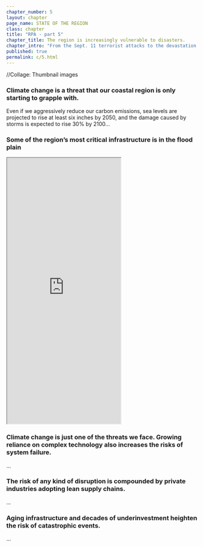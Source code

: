 ```yaml
---
chapter_number: 5
layout: chapter
page_name: STATE OF THE REGION
class: chapter
title: "RPA - part 5"
chapter_title: The region is increasingly vulnerable to disasters.
chapter_intro: "From the Sept. 11 terrorist attacks to the devastation of Hurricanes Sandy and Irene, catastrophic events have exposed the tri-state region’s vulnerability to disasters of all kinds. Lives are senselessly lost. Daily life is disrupted. And the economic toll registers in the billions of dollars. Less devastating events, including severe storms and heat waves, the 2003 blackout in the Northeast and more commonplace interruptions to our transportation, electric and communications networks all take a toll."
published: true
permalink: c/5.html
---
```


//Collage: Thumbnail images


### Climate change is a threat that our coastal region is only starting to grapple with.
Even if we aggressively reduce our carbon emissions, sea levels are projected to rise at least six inches by 2050, and the damage caused by storms is expected to rise 30% by 2100...

### Some of the region’s most critical infrastructure is in the flood plain
<iframe src="http://volkanunsal.github.io/rpa/maps/vulnerable.html" height="700" class="wrap-map"></iframe>

### Climate change is just one of the threats we face. Growing reliance on complex technology also increases the risks of system failure.
...

### The risk of any kind of disruption is compounded by private industries adopting lean supply chains.
...

### Aging infrastructure and decades of underinvestment heighten the risk of catastrophic events.
...